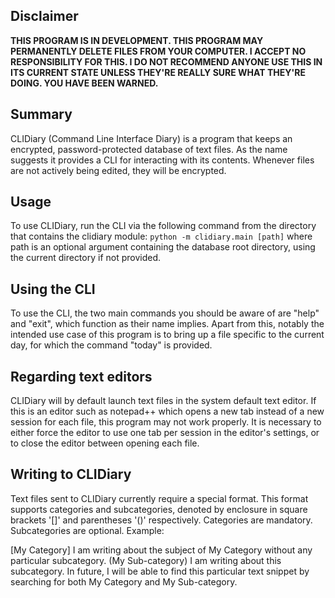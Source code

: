 ## Disclaimer
__THIS PROGRAM IS IN DEVELOPMENT.
THIS PROGRAM MAY PERMANENTLY DELETE FILES FROM YOUR COMPUTER.
I ACCEPT NO RESPONSIBILITY FOR THIS.
I DO NOT RECOMMEND ANYONE USE THIS IN ITS CURRENT STATE UNLESS THEY'RE REALLY SURE WHAT THEY'RE DOING.
YOU HAVE BEEN WARNED.__

## Summary
CLIDiary (Command Line Interface Diary) is a program that keeps an encrypted, password-protected database of text files.
As the name suggests it provides a CLI for interacting with its contents.
Whenever files are not actively being edited, they will be encrypted.

## Usage
To use CLIDiary, run the CLI via the following command from the directory that contains the clidiary module:
`python -m clidiary.main [path]`
where path is an optional argument containing the database root directory,
using the current directory if not provided.

## Using the CLI
To use the CLI, the two main commands you should be aware of are "help" and "exit", which function as their name implies.
Apart from this, notably the intended use case of this program is to bring up a file specific to the current day, for which the command "today" is provided.

## Regarding text editors
CLIDiary will by default launch text files in the system default text editor.
If this is an editor such as notepad++ which opens a new tab instead of a new session for each file, this program may not work properly.
It is necessary to either force the editor to use one tab per session in the editor's settings, or to close the editor between opening each file.

## Writing to CLIDiary
Text files sent to CLIDiary currently require a special format.
This format supports categories and subcategories, denoted by enclosure in square brackets '[]' and parentheses '()' respectively.
Categories are mandatory. Subcategories are optional.
Example:

[My Category]
I am writing about the subject of My Category without any particular subcategory.
(My Sub-category)
I am writing about this subcategory. In future, I will be able to find this particular text snippet by searching for both My Category and My Sub-category.
